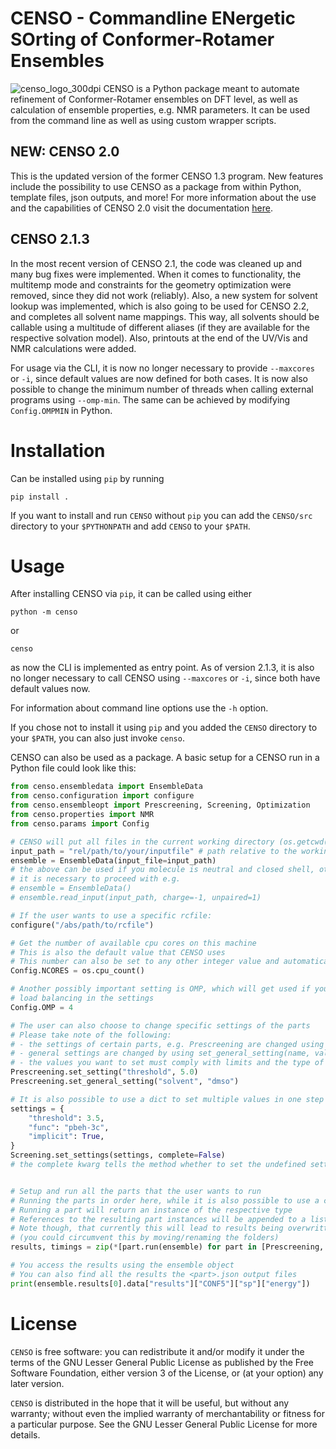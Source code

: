 # CENSO - Commandline ENergetic SOrting of Conformer-Rotamer Ensembles
![censo_logo_300dpi](https://github.com/user-attachments/assets/0e6bac6a-2637-4207-8eca-3122ab90112a)
CENSO is a Python package meant to automate refinement of Conformer-Rotamer ensembles on DFT level, as well as calculation of ensemble properties, e.g. NMR parameters.
It can be used from the command line as well as using custom wrapper scripts.

## NEW: CENSO 2.0
This is the updated version of the former CENSO 1.3 program. New features include the possibility to use CENSO as a package from within Python, template files, json outputs, and more! For more information about the use and the capabilities of CENSO 2.0 visit the documentation [here](https://xtb-docs.readthedocs.io/en/latest/CENSO_docs/censo.html).

## CENSO 2.1.3 
In the most recent version of CENSO 2.1, the code was cleaned up and many bug fixes were implemented. When it comes to functionality, the multitemp mode and constraints for the geometry optimization were removed, since they did not work (reliably). Also, a new system for solvent lookup was implemented, which is also going to be used for CENSO 2.2, and completes all solvent name mappings. This way, all solvents should be callable using a multitude of different aliases (if they are available for the respective solvation model). Also, printouts at the end of the UV/Vis and NMR calculations were added.

For usage via the CLI, it is now no longer necessary to provide `--maxcores` or `-i`, since default values are now defined for both cases. It is now also possible to change the minimum number of threads when calling external programs using `--omp-min`. The same can be achieved by modifying `Config.OMPMIN` in Python.

# Installation
Can be installed using `pip` by running

    pip install .

If you want to install and run `CENSO` without `pip` you can add the `CENSO/src` directory to your `$PYTHONPATH` and add `CENSO` to your `$PATH`.

# Usage
After installing CENSO via `pip`, it can be called using either
```
python -m censo
```
or 
```
censo
```
as now the CLI is implemented as entry point. As of version 2.1.3, it is also no longer necessary to call CENSO using `--maxcores` or `-i`, since both have default values now.

For information about command line options use the `-h` option.

If you chose not to install it using `pip` and you added the `CENSO` directory to your `$PATH`, you can also just invoke `censo`.

CENSO can also be used as a package. A basic setup for a CENSO run in a Python file could look like this:
```python
from censo.ensembledata import EnsembleData
from censo.configuration import configure
from censo.ensembleopt import Prescreening, Screening, Optimization
from censo.properties import NMR
from censo.params import Config

# CENSO will put all files in the current working directory (os.getcwd())
input_path = "rel/path/to/your/inputfile" # path relative to the working directory
ensemble = EnsembleData(input_file=input_path) 
# the above can be used if you molecule is neutral and closed shell, otherwise
# it is necessary to proceed with e.g.
# ensemble = EnsembleData()
# ensemble.read_input(input_path, charge=-1, unpaired=1)

# If the user wants to use a specific rcfile:
configure("/abs/path/to/rcfile")

# Get the number of available cpu cores on this machine
# This is also the default value that CENSO uses
# This number can also be set to any other integer value and automatically checked for validity
Config.NCORES = os.cpu_count()

# Another possibly important setting is OMP, which will get used if you disabled the automatic 
# load balancing in the settings
Config.OMP = 4

# The user can also choose to change specific settings of the parts
# Please take note of the following:
# - the settings of certain parts, e.g. Prescreening are changed using set_setting(name, value)
# - general settings are changed by using set_general_setting(name, value) (it does not matter which part you call it from)
# - the values you want to set must comply with limits and the type of the setting
Prescreening.set_setting("threshold", 5.0)
Prescreening.set_general_setting("solvent", "dmso")

# It is also possible to use a dict to set multiple values in one step
settings = {
    "threshold": 3.5,
    "func": "pbeh-3c",
    "implicit": True,
}
Screening.set_settings(settings, complete=False)  
# the complete kwarg tells the method whether to set the undefined settings using defaults or leave them on their current value


# Setup and run all the parts that the user wants to run
# Running the parts in order here, while it is also possible to use a custom order or run some parts multiple times
# Running a part will return an instance of the respective type
# References to the resulting part instances will be appended to a list in the EnsembleData object (ensemble.results)
# Note though, that currently this will lead to results being overwritten in your working directory
# (you could circumvent this by moving/renaming the folders)
results, timings = zip(*[part.run(ensemble) for part in [Prescreening, Screening, Optimization, NMR]])

# You access the results using the ensemble object
# You can also find all the results the <part>.json output files
print(ensemble.results[0].data["results"]["CONF5"]["sp"]["energy"])
```

# License

``CENSO`` is free software: you can redistribute it and/or modify it under
the terms of the GNU Lesser General Public License as published by
the Free Software Foundation, either version 3 of the License, or
(at your option) any later version.

``CENSO`` is distributed in the hope that it will be useful,
but without any warranty; without even the implied warranty of
merchantability or fitness for a particular purpose. See the
GNU Lesser General Public License for more details.
